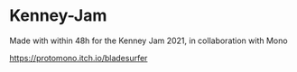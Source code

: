 # Kenney-Jam

Made with within 48h for the Kenney Jam 2021, in collaboration with Mono

https://protomono.itch.io/bladesurfer
